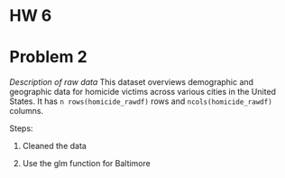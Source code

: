 HW 6
================

# Problem 2

*Description of raw data* This dataset overviews demographic and
geographic data for homicide victims across various cities in the United
States. It has `n rows(homicide_rawdf)` rows and `ncols(homicide_rawdf)`
columns.

Steps:

1.  Cleaned the data

2.  Use the glm function for Baltimore
